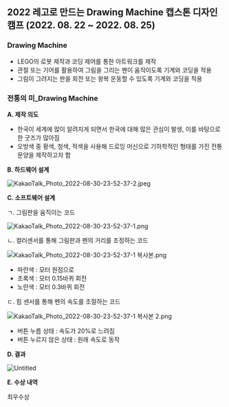 ## 2022 레고로 만드는 Drawing Machine 캡스톤 디자인 캠프 (2022. 08. 22 ~ 2022. 08. 25)

### Drawing Machine

- LEGO의 로봇 제작과 코딩 제어를 통한 아트워크를 제작
- 관절 또는 기어를 활용하여 그림을 그리는 펜이 움직이도록 기계와 코딩을 적용
- 그림이 그려지는 판을 회전 또는 왕복 운동할 수 있도록 기계와 코딩을 적용

### 전통의 미_Drawing Machine

**A. 제작 의도**

- 한국이 세계에 많이 알려지게 되면서 한국에 대해 많은 관심이 발생, 이를 바탕으로 한 굿즈가 많아짐
- 오방색 중 황색, 청색, 적색을 사용해 드로잉 머신으로 기하학적인 형태를 가진 전통문양을 제작하고자 함

**B. 하드웨어 설계**

![KakaoTalk_Photo_2022-08-30-23-52-37-2.jpeg](https://s3-us-west-2.amazonaws.com/secure.notion-static.com/9b7a487a-3fbe-4771-913d-15fda78cbe26/KakaoTalk_Photo_2022-08-30-23-52-37-2.jpeg)

**C. 소프트웨어 설계**

ㄱ. 그림판을 움직이는 코드

![KakaoTalk_Photo_2022-08-30-23-52-37-1.png](https://s3-us-west-2.amazonaws.com/secure.notion-static.com/86ec338c-fc18-496e-871a-4c53685cc6c1/KakaoTalk_Photo_2022-08-30-23-52-37-1.png)

ㄴ. 컬러센서를 통해 그림판과 펜의 거리를 조정하는 코드

![KakaoTalk_Photo_2022-08-30-23-52-37-1 복사본.png](https://s3-us-west-2.amazonaws.com/secure.notion-static.com/08cdec06-85fe-4506-8e1e-b2834ca0615f/KakaoTalk_Photo_2022-08-30-23-52-37-1_%EB%B3%B5%EC%82%AC%EB%B3%B8.png)

- 파란색 : 모터 원점으로
- 초록색 : 모터 0.15바퀴 회전
- 노란색 : 모터 0.3바퀴 회전

ㄷ. 힘 센서를 통해 펜의 속도를 조절하는 코드

![KakaoTalk_Photo_2022-08-30-23-52-37-1 복사본 2.png](https://s3-us-west-2.amazonaws.com/secure.notion-static.com/6e04bdc7-ffdc-4dc7-b804-991d4a1aec21/KakaoTalk_Photo_2022-08-30-23-52-37-1_%EB%B3%B5%EC%82%AC%EB%B3%B8_2.png)

- 버튼 누름 상태 : 속도가 20%로 느려짐
- 버튼 누르지 않은 상태 : 원래 속도로 동작

**D. 결과**

![Untitled](https://s3-us-west-2.amazonaws.com/secure.notion-static.com/e3a406f1-38a7-49da-88f7-72d5a2937774/Untitled.png)

**E. 수상 내역**

최우수상